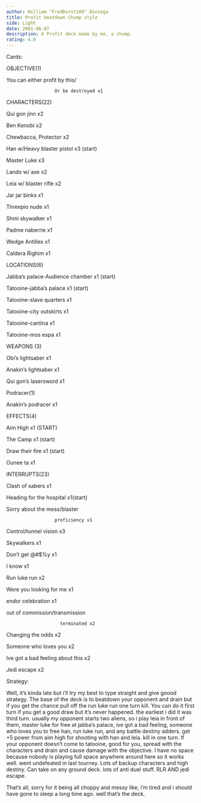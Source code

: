 ```yaml
---
author: William "FredDurst100" Diniega
title: Profit beatdown Chump style
side: Light
date: 2001-06-07
description: A Profit deck made by me, a chump.
rating: 4.0
---
```

Cards: 

OBJECTIVE(1)
You can either profit by this/ 
                      Or be destroyed x1

CHARACTERS(22)
Qui gon jinn x2
Ben Kenobi x2
Chewbacca, Protector x2
Han w/Heavy blaster pistol x3 (start)
Master Luke x3
Lando w/ axe x2
Leia w/ blaster rifle x2
Jar jar binks x1
Threepio nude x1
Shmi skywalker x1
Padme naberrie x1
Wedge Antilles x1
Caldera Righim x1

LOCATIONS(6)
Jabba’s palace-Audience chamber x1 (start)
Tatooine-jabba’s palace x1 (start)
Tatooine-slave quarters x1
Tatooine-city outskirts x1
Tatooine-cantina x1
Tatooine-mos espa x1

WEAPONS (3)
Obi’s lightsaber x1
Anakin’s lightsaber x1
Qui gon’s lasersword x1

Podracer(1)
Anakin’s podracer x1

EFFECTS(4)
Aim High x1 (START)
The Camp x1 (start)
Draw their fire x1 (start)
Ounee ta x1

INTERRUPTS(23)
Clash of sabers x1
Heading for the hospital x1(start)
Sorry about the mess/blaster     
                      proficiency x1
Control/tunnel vision x3
Skywalkers x1
Don’t get @#$%y x1
I know x1
Run luke run x2
Were you looking for me x1
endor celebration x1
out of commission/transmission   
                        terminated x2
Changing the odds x2
Someone who loves you x2
Ive got a bad feeling about this x2
Jedi escape x2



Strategy: 

Well, it’s kinda late but i’ll try my best to type straight and give goood strategy. The base of the deck is to beatdown your opponent and drain but if you get the chance pull off the run luke run one turn kill. You can do it first turn if you get a good draw but it’s never happened. the earliest i did it was third turn. usually my opponent starts two aliens, so i play leia in front of them, master luke for free at jabba’s palace, ive got a bad feeling, someone who loves you to free han, run luke run, and any battle destiny adders. get +5 power from aim high for shooting with han and leia. kill in one turn. If your opponent doesn’t come to tatooine, good for you, spread with the characters and drain and cause damage with the objective. I have no space because nobody is playing full space anywhere around here so it works well. went undefeated in last tourney. Lots of backup characters and high destiny. Can take on any ground deck. lots of anti duel stuff. RLR AND jedi escape. 

That’s all, sorry for it being all choppy and messy like, i’m tired and i should have gone to sleep a long time ago. well that’s the deck.  